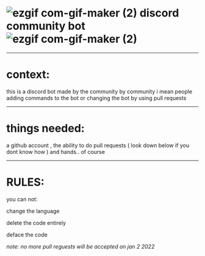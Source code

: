 # ![ezgif com-gif-maker (2)](https://user-images.githubusercontent.com/90879002/143207078-c7bc2092-99ac-491f-b9c8-8f5bc62cbd6a.gif) discord community bot ![ezgif com-gif-maker (2)](https://user-images.githubusercontent.com/90879002/143207087-c3ef3d53-59ad-42de-83d6-be8526fa1681.gif)

-----------------------------------


# context:

this is a discord bot made by the community by community i mean people adding commands to the bot or changing the bot by using pull requests

_____________________

# things needed:

a github account , the ability to do pull requests ( look down below if you dont know how ) and hands.. of course

_________________________

# RULES: 

you can not:

change the language 

delete the code entirely 

deface the code 






_note: no more pull reguests will be accepted on jan 2 2022_



